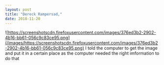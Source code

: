 ```yaml
---
layout: post
title: "Dereck Rampersad,"
date: 2018-11-20
---
```

![https://screenshotscdn.firefoxusercontent.com/images/376ed3b2-2902-4b16-bb61-056c9c83ce95.png](/images/https://screenshotscdn.firefoxusercontent.com/images/376ed3b2-2902-4b16-bb61-056c9c83ce95.png)
I told the computer to get the image and put it in a certain place as the computer needed the right imformation to do that 
